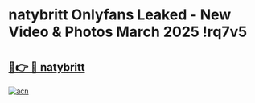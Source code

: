 # natybritt Onlyfans Leaked - New Video & Photos March 2025 !rq7v5

# <h2><a href="https://i670c4.iuczelnia.edu.pl?title=natybritt&ref=rq7v5">🔗👉 🔴 natybritt</a></h2>

[![acn](https://github.com/user-attachments/assets/0f9c940e-d8b0-45ae-aac7-cd30a18b3e1c)](https://i670c4.iuczelnia.edu.pl?title=natybritt&ref=rq7v5)

